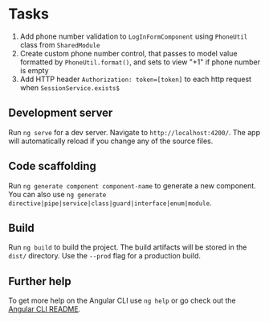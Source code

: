 # Tasks

1) Add phone number validation to `LogInFormComponent` using `PhoneUtil` class from `SharedModule`
2) Create custom phone number control, that passes to model value formatted by `PhoneUtil.format()`, and sets to view "+1" if phone number is empty
3) Add HTTP header `Authorization: token=[token]` to each http request when `SessionService.exists$`

## Development server

Run `ng serve` for a dev server. Navigate to `http://localhost:4200/`. The app will automatically reload if you change any of the source files.

## Code scaffolding

Run `ng generate component component-name` to generate a new component. You can also use `ng generate directive|pipe|service|class|guard|interface|enum|module`.

## Build

Run `ng build` to build the project. The build artifacts will be stored in the `dist/` directory. Use the `--prod` flag for a production build.

## Further help

To get more help on the Angular CLI use `ng help` or go check out the [Angular CLI README](https://github.com/angular/angular-cli/blob/master/README.md).
